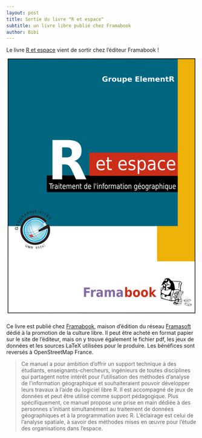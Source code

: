 ```yaml
---
layout: post
title: Sortie du livre "R et espace"
subtitle: un livre libre publié chez Framabook
author: Bibi
---
```


Le livre [R et espace](https://framabook.org/r-et-espace) vient de sortir chez l’éditeur Framabook !

![](/img/retespacecouv.png)

Ce livre est publié chez [Framabook](https://framabook.org), maison d’édition du réseau [Framasoft](https://framasoft.org) dédié à la promotion de la culture libre. Il peut être acheté en format papier sur le site de l’éditeur, mais on y trouve également le fichier pdf, les jeux de données et les sources LaTeX utilisées pour le produire. Les bénéfices sont reversés à OpenStreetMap France.

> Ce manuel a pour ambition d’offrir un support technique à des étudiants, enseignants-chercheurs, ingénieurs de toutes disciplines qui partagent notre intérêt pour l’utilisation des méthodes d’analyse de l’information géographique et souhaiteraient pouvoir développer leurs travaux à l’aide du logiciel libre R. Il est accompagné de jeux de données et peut être utilisé comme support pédagogique. Plus spécifiquement, ce manuel propose une prise en main dédiée à des personnes s’initiant simultanément au traitement de données géographiques et à la programmation avec R. L’éclairage est celui de l’analyse spatiale, à savoir des méthodes mises en œuvre pour l’étude des organisations dans l’espace.


